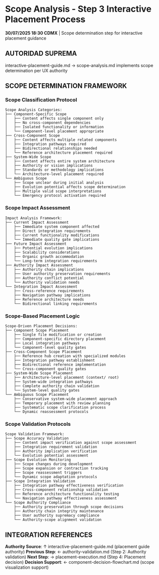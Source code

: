 # Scope Analysis - Step 3 Interactive Placement Process

**30/07/2025 18:30 CDMX** | Scope determination step for interactive placement guidance

## AUTORIDAD SUPREMA
interactive-placement-guide.md → scope-analysis.md implements scope determination per UX authority

## SCOPE DETERMINATION FRAMEWORK

### **Scope Classification Protocol**
```
Scope Analysis Categories:
├── Component-Specific Scope
│   ├── Content affects single component only
│   ├── No cross-component dependencies
│   ├── Isolated functionality or information
│   └── Component-level placement appropriate
├── Cross-Component Scope
│   ├── Content affects multiple related components
│   ├── Integration pathways required
│   ├── Bidirectional relationships needed
│   └── Reference architecture placement required
├── System-Wide Scope
│   ├── Content affects entire system architecture
│   ├── Authority or vision implications
│   ├── Standards or methodology implications
│   └── Architecture-level placement required
└── Ambiguous Scope
    ├── Scope unclear during initial analysis
    ├── Evolution potential affects scope determination
    ├── Multiple valid scope interpretations
    └── Emergency protocol activation required
```

### **Scope Impact Assessment**
```
Impact Analysis Framework:
├── Current Impact Assessment
│   ├── Immediate system component affected
│   ├── Direct integration requirements
│   ├── Current functionality modifications
│   └── Immediate quality gate implications
├── Future Impact Assessment
│   ├── Potential evolution implications
│   ├── Scalability considerations
│   ├── Organic growth accommodation
│   └── Long-term integration requirements
├── Authority Impact Assessment
│   ├── Authority chain implications
│   ├── User authority preservation requirements
│   ├── Authority conflict potential
│   └── Authority validation needs
└── Integration Impact Assessment
    ├── Cross-reference requirements
    ├── Navigation pathway implications
    ├── Reference architecture needs
    └── Bidirectional linking requirements
```

### **Scope-Based Placement Logic**
```
Scope-Driven Placement Decisions:
├── Component Scope Placement
│   ├── Single file modification or creation
│   ├── Component-specific directory placement
│   ├── Local integration pathways
│   └── Component-level quality gates
├── Cross-Component Scope Placement
│   ├── Reference hub creation with specialized modules
│   ├── Integration pathway establishment
│   ├── Bidirectional reference implementation
│   └── Cross-component quality gates
├── System-Wide Scope Placement
│   ├── Architecture-level placement (context/ root)
│   ├── System-wide integration pathways
│   ├── Complete authority chain validation
│   └── System-level quality gates
└── Ambiguous Scope Placement
    ├── Conservative system-wide placement approach
    ├── Temporary placement with review planning
    ├── Systematic scope clarification process
    └── Dynamic reassessment protocols
```

### **Scope Validation Protocols**
```
Scope Validation Framework:
├── Scope Accuracy Validation
│   ├── Content impact verification against scope assessment
│   ├── Integration requirement validation
│   ├── Authority implication verification
│   └── Evolution potential assessment
├── Scope Evolution Monitoring
│   ├── Scope changes during development
│   ├── Scope expansion or contraction tracking
│   ├── Scope reassessment triggers
│   └── Dynamic scope adaptation protocols
├── Scope Integration Validation
│   ├── Integration pathway effectiveness verification
│   ├── Cross-component relationship validation
│   ├── Reference architecture functionality testing
│   └── Navigation pathway effectiveness assessment
└── Scope Authority Compliance
    ├── Authority preservation through scope decisions
    ├── Authority chain integrity maintenance
    ├── User authority supremacy compliance
    └── Authority-scope alignment validation
```

## INTEGRATION REFERENCES
**Authority Source**: ↑ interactive-placement-guide.md (placement guide authority)
**Previous Step**: ← authority-validation.md (Step 2: Authority validation)
**Next Step**: → placement-execution.md (Step 4: Placement decision)
**Decision Support**: ← component-decision-flowchart.md (scope visualization support)